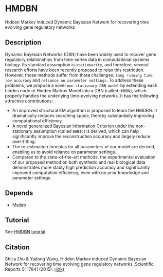 # HMDBN
Hidden Markov induced Dynamic Bayesian Network for recovering time evolving gene regulatory networks

## Description
Dynamic Bayesian Networks (DBN) have been widely used to recover gene regulatory relationships from time-series data in computational systems biology. Its standard assumption is `stationarity`, and therefore, several research efforts have been recently proposed to relax this restriction. However, those methods suffer from three challenges: `long running time`, `low accuracy` and `reliance on parameter settings`. To address these problems, we propose a novel `non-stationary DBN model` by extending each hidden node of Hidden Markov Model into a DBN (called `HMDBN`), which properly handles the underlying time-evolving networks. It has the following attractive contributions:
-    An improved structural EM algorithm is proposed to learn the HMDBN. It dramatically reduces searching space, thereby substantially improving computational efficiency. 
-    A novel generalized Bayesian Information Criterion under the non-stationary assumption (called `BWBIC`) is derived, which can help significantly improve the reconstruction accuracy and largely reduce over-fitting. 
-    The re-estimation formulas for all parameters of our model are derived, enabling us to avoid reliance on parameter settings. 
-    Compared to the state-of-the-art methods, the experimental evaluation of our proposed method on both synthetic and real biological data demonstrates more stably high prediction accuracy and significantly improved computation efficiency, even with no prior knowledge and parameter settings.

## Depends
- Matlab

## Tutorial
See [HMDBN tutorial](https://github.com/zhushijia/HMDBN/blob/master/man/HMDBN_MatlabDoc.pdf)

## Citation
Shijia Zhu & Yadong Wang, Hidden Markov induced Dynamic Bayesian Network for recovering time evolving gene regulatory networks ,Scientific Reports 5: 17841 (2015). [(link)](https://www.nature.com/articles/srep17841.pdf)
